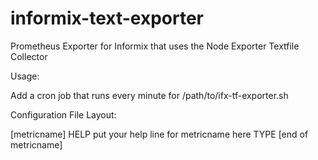 # informix-text-exporter
Prometheus Exporter for Informix that uses the Node Exporter Textfile Collector

Usage:

Add a cron job that runs every minute for /path/to/ifx-tf-exporter.sh

Configuration File Layout:

[metricname]
HELP put your help line for metricname here
TYPE 
[end of metricname]
